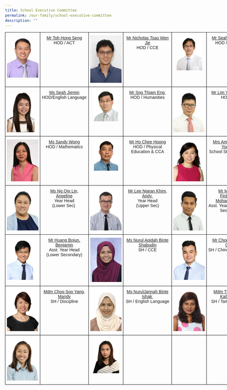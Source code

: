 ```yaml
---
title: School Executive Committee
permalink: /our-family/school-executive-committee
description: ""
---
```

<style type="text/css">
.tg  {border-collapse:collapse;border-spacing:0;}
.tg td{border-color:black;border-style:solid;border-width:1px;font-family:Arial, sans-serif;font-size:14px;
  overflow:hidden;padding:10px 5px;word-break:normal;}
.tg th{border-color:black;border-style:solid;border-width:1px;font-family:Arial, sans-serif;font-size:14px;
  font-weight:normal;overflow:hidden;padding:10px 5px;word-break:normal;}
.tg .tg-baqh{text-align:center;vertical-align:top}
.tg .tg-0lax{text-align:left;vertical-align:top}
</style>
<table class="tg" style="undefined;table-layout: fixed; width: 825px">
<colgroup>
<col style="width: 115px">
<col style="width: 160px">
<col style="width: 115px">
<col style="width: 160px">
<col style="width: 115px">
<col style="width: 160px">
</colgroup>
<tbody>
  <tr>
		<td class="tg-0lax"><center><img src="/images/sec1.jpeg"></center></td>
		<td class="tg-baqh"><center><a href="mailto:toh_hong_seng@schools.gov.sg" target="">Mr Toh Hong Seng</a><br />HOD / ACT</center></td>
    <td class="tg-0lax"><center><img src="/images/sec2.jpeg"></center></td>
    <td class="tg-baqh"><center><a href="mailto:Nicholas_tsao@schools.gov.sg" target="">Mr Nicholas Tsao Wen Jie</a><br />HOD / CCE</center></center></td>
    <td class="tg-0lax"><center><img src="/images/sec3.jpeg"></center></td>
    <td class="tg-baqh"><center><a href="mailto:seah_chin_kiong@schools.gov.sg" target="">Mr Seah Chin Kiong</a><br />HOD / Discipline</center></td>
  </tr>
 <tr>
		<td class="tg-0lax"><center><img src="/images/sec4.jpeg"></center></td>
		<td class="tg-baqh"><center><a href="mailto:seah_jiemin@schools.gov.sg">Ms Seah Jiemin</a><br>HOD/English Language</center></td>
    <td class="tg-0lax"><center><img src="/images/sec5.jpeg"></center></td>
    <td class="tg-baqh"><center><a href="mailto:sng_thiam_eng@schools.gov.sg" target="">Mr Sng Thiam Eng&nbsp;</a><br />HOD / Humanities</center></td>
    <td class="tg-0lax"><center><img src="/images/sec6.jpeg"></center></td>
    <td class="tg-baqh"><center><a href="mailto:lim_yang_cherng@schools.gov.sg" target="">Mr Lim Yang Cherng</a><br>HOD / ICT</center></td>
  </tr>
  <tr>
		<td class="tg-0lax"><center><img src="/images/sec7.jpeg"></center></td>
		<td class="tg-baqh"><center><a href="mailto:wong_sandy@schools.gov.sg" target="">Ms Sandy Wong</a><br>HOD / Mathematics</center></td>
    <td class="tg-0lax"><center><img src="/images/sec8.jpeg"></center></td>
    <td class="tg-baqh"><center><a href="mailto:ho_chee_hoong@schools.gov.sg" target="">Mr Ho Chee Hoong</a><br />HOD / Physical Education &amp; CCA</center></td>
    <td class="tg-0lax"><center><img src="/images/sec9.jpeg"></center></td>
    <td class="tg-baqh"><center><a href="mailto:yong_yock_kim@schools.gov.sg" target="">Mrs Amy Yap-Yong Yock Kim&nbsp;</a><br />School Staff Developer</center></td>
  </tr>
  <tr>
		<td class="tg-0lax"><center><img src="/images/sec10.jpeg"></center></td>
		<td class="tg-baqh"><center><a href="mailto:ng_qin_lin_angeline@schools.gov.sg" target="">Ms Ng Qin Lin, Angeline</a><br />Year Head<br />(Lower Sec)&nbsp;</center></td>
    <td class="tg-0lax"><center><img src="/images/sec11.jpg"></center></td>
    <td class="tg-baqh"><center><a href="mailto:lee_ngean_khim@schools.gov.sg" target="">Mr Lee Ngean Khim, Andy&nbsp;</a><br />Year Head<br />(Upper Sec)</center></td>
    <td class="tg-0lax"><center><img src="/images/sec12.jpeg"></center></td>
    <td class="tg-baqh"><center><a href="mailto:muhamad_firdaus_mohamed_yasin@schools.gov.sg" target="">Mr Muhamad<br>Firdaus Bin<br>Mohamed Yasin</a><br>Asst. Year Head (Upper Secondary)</center></td>
  </tr>
<tr>
		<td class="tg-0lax"><center><img src="/images/sec13.jpeg"></center></td>
		<td class="tg-baqh"><center><a href="mailto:huang_bojun_benjamin@schools.gov.sg" target="">Mr Huang Bojun, Benjamin</a><br />Asst. Year Head<br />(Lower Secondary)</center></td>
    <td class="tg-0lax"><center><img src="/images/sec14.jpeg"></center></td>
    <td class="tg-baqh"><center><a href="mailto:nurul_aqidah_bte_shabudin@schools.gov.sg" target="">Ms Nurul Aqidah Binte Shabudin</a><br />SH / CCE</center></td>
    <td class="tg-0lax"><center><img src="/images/sec15.jpeg"></center></td>
    <td class="tg-baqh"><center><a href="mailto:guangyi_gavin_chong@schools.gov.sg" target="">Mr Chong Guangyi, Gavin</a><br />SH / Chinese Language</center></td>
  </tr>
 <tr>
		<td class="tg-0lax"><center><img src="/images/sec16.jpg"></center></td>
		<td class="tg-baqh"><center><a href="mailto:choo_soo_yang@schools.gov.sg" target="">Mdm Choo Soo Yang, Mandy</a><br />SH / Discipline</center></td>
    <td class="tg-0lax"><center><img src="/images/sec17.jpeg"></center></td>
    <td class="tg-baqh"><center><a href="mailto:nurul_jannah_ishak@schools.gov.sg" target="">Ms NurulJannah Binte Ishak&nbsp;</a><br />SH / English Language</center></td>
    <td class="tg-0lax"><center><img src="/images/sec18.jpeg"></center></td>
    <td class="tg-baqh"><center><a href="mailto:thilagavathy_kathiresan@schools.gov.sg" target="">Mdm Thilagavathy Kathiresan&nbsp;</a><br />SH / Tamil Language</center></td>
  </tr>
	<tr>
		<td class="tg-0lax"><center><img src="/images/sec19.jpeg"></center></td>
		<td class="tg-baqh"><center></center></td>
    <td class="tg-0lax"><center><img src="/images/sec20.jpeg"></center></td>
    <td class="tg-baqh"><center></center></td>
    <td class="tg-0lax"><center></center></td>
    <td class="tg-baqh"><center></center></td>
  </tr>
</tbody>
</table>